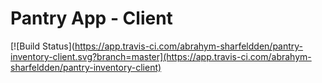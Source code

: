 # Pantry App - Client

[![Build Status](https://app.travis-ci.com/abrahym-sharfeldden/pantry-inventory-client.svg?branch=master](https://app.travis-ci.com/abrahym-sharfeldden/pantry-inventory-client)
